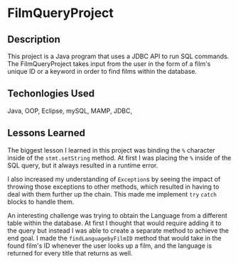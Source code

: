# FilmQueryProject

## Description

This project is a Java program that uses a JDBC API to run SQL commands. The FilmQueryProject takes input from the user in the form of a film's unique ID or a keyword in order to find films within the database.

## Techonlogies Used
Java, OOP, Eclipse, mySQL, MAMP, JDBC,

## Lessons Learned

The biggest lesson I learned in this project was binding the `%` character inside of the `stmt.setString` method. At first I was placing the `%` inside of the SQL query, but it always resulted in a runtime error.


I also increased my understanding of `Exception`s by seeing the impact of throwing those exceptions to other methods, which resulted in having to deal with them further up the chain. This made me implement `try` `catch` blocks to handle them.

An interesting challenge was trying to obtain the Language from a different table within the database. At first I thought that would require adding it to the query but instead I was able to create a separate method to achieve the end goal. I made the `findLanguagebyFilmID` method that would take in the found film's ID whenever the user looks up a film, and the language is returned for every title that returns as well.
